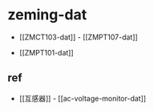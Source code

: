 
# zeming-dat

- [[ZMCT103-dat]] - [[ZMPT107-dat]]

- [[ZMPT101-dat]]




## ref 

- [[互感器]] - [[ac-voltage-monitor-dat]]